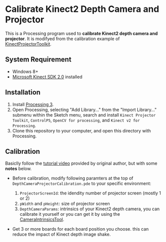 Calibrate Kinect2 Depth Camera and Projector
============================================
This is a Processing program used to **calibrate Kinect2 depth camera and projector**. It is modifyed from the calibration example of [KinectProjectorToolkit](https://github.com/genekogan/KinectProjectorToolkit).

System Requirement
------------------
- Windows 8+
- [Microsoft Kinect SDK 2.0](https://www.microsoft.com/en-us/download/details.aspx?id=44561) installed

Installation
------------
1. Install [Processing 3](https://processing.org/).
2. Open Processing, selecting "Add Library..." from the "Import Library..." submenu within the Sketch menu, search and install `Kinect Projector Toolkit`, `ControlP5`, `OpenCV for processing`, and `Kinect v2 for Processing`.
3. Clone this repository to your computer, and open this directory with Processing.

Calibration
-----------
Basiclly follow the [tutorial video](https://vimeo.com/84658886) provided by original author, but with some **notes** below.

- Before calibration, modify following paramters at the top of `DepthCameraProjectorCalibration.pde` to your specific environment:

	1. `ProjectorScreenId`: the idendity number of projector screen (mostly 1 or 2)
	2. `pWidth` and `pHeight`: size of projector screen
	3. `DepthCameraParams`: intrinsics of your Kinect2 depth camera, you can calibrate it yourself or you can get it by using the [CameraIntrinsicsTool](./../CameraIntrinsicsTool).

- Get 3 or more boards for each board position you choose. this can reduce the impact of Kinect depth image shake.

